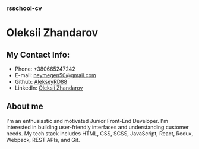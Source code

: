 ### rsschool-cv

# Oleksii Zhandarov

## My Contact Info: 

- Phone: +380665247242
- E-mail: neymegen50@gmail.com
- Github: [AlekseyRD88](https://github.com/AlekseyRD88)
- LinkedIn: [Oleksii Zhandarov](https://www.linkedin.com/in/oleksii-zhandarov)

## About me

I'm an enthusiastic and motivated Junior Front-End Developer. I'm interested in building user-friendly interfaces and understanding customer needs. My tech stack includes HTML, CSS, SCSS, JavaScript, React, Redux, Webpack, REST APIs, and Git.
